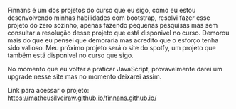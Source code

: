Finnans é um dos projetos do curso que eu sigo, como eu estou desenvolvendo minhas habilidades com bootstrap, resolvi fazer esse projeto do zero sozinho, apenas fazendo pequenas pesquisas mas sem consultar a resolução desse projeto que está disponivel no curso. Demorou mais do que eu pensei que demoraria mas acredito que o esforço tenha sido valioso. Meu próximo projeto será o site do spotfy, um projeto que também está disponivel no curso que sigo. 

No momento que eu voltar a praticar JavaScript, provavelmente darei um upgrade nesse site mas no momento deixarei assim.

Link para acessar o projeto: https://matheusilveiraw.github.io/finnans.github.io/
